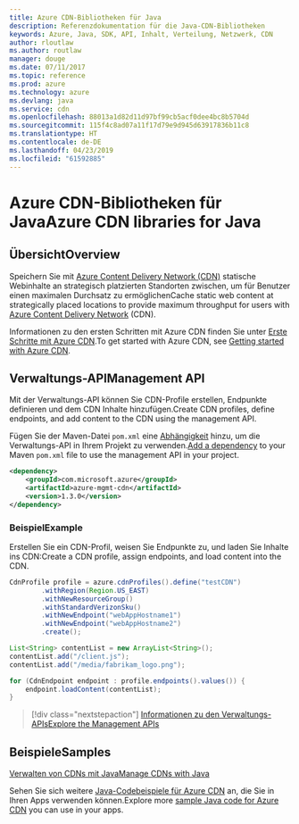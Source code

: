 ```yaml
---
title: Azure CDN-Bibliotheken für Java
description: Referenzdokumentation für die Java-CDN-Bibliotheken
keywords: Azure, Java, SDK, API, Inhalt, Verteilung, Netzwerk, CDN
author: rloutlaw
ms.author: routlaw
manager: douge
ms.date: 07/11/2017
ms.topic: reference
ms.prod: azure
ms.technology: azure
ms.devlang: java
ms.service: cdn
ms.openlocfilehash: 88013a1d82d11d97bf99cb5acf0dee4bc8b5704d
ms.sourcegitcommit: 115f4c8ad07a11f17d79e9d945d63917836b11c8
ms.translationtype: HT
ms.contentlocale: de-DE
ms.lasthandoff: 04/23/2019
ms.locfileid: "61592885"
---
```

# <a name="azure-cdn-libraries-for-java"></a><span data-ttu-id="b36df-104">Azure CDN-Bibliotheken für Java</span><span class="sxs-lookup"><span data-stu-id="b36df-104">Azure CDN libraries for Java</span></span>

## <a name="overview"></a><span data-ttu-id="b36df-105">Übersicht</span><span class="sxs-lookup"><span data-stu-id="b36df-105">Overview</span></span>

<span data-ttu-id="b36df-106">Speichern Sie mit [Azure Content Delivery Network (CDN)](/azure/cdn/cdn-overview) statische Webinhalte an strategisch platzierten Standorten zwischen, um für Benutzer einen maximalen Durchsatz zu ermöglichen</span><span class="sxs-lookup"><span data-stu-id="b36df-106">Cache static web content at strategically placed locations to provide maximum throughput for users with [Azure Content Delivery Network](/azure/cdn/cdn-overview) (CDN).</span></span>

<span data-ttu-id="b36df-107">Informationen zu den ersten Schritten mit Azure CDN finden Sie unter [Erste Schritte mit Azure CDN](/azure/cdn/cdn-create-new-endpoint).</span><span class="sxs-lookup"><span data-stu-id="b36df-107">To get started with Azure CDN, see [Getting started with Azure CDN](/azure/cdn/cdn-create-new-endpoint).</span></span>

## <a name="management-api"></a><span data-ttu-id="b36df-108">Verwaltungs-API</span><span class="sxs-lookup"><span data-stu-id="b36df-108">Management API</span></span>

<span data-ttu-id="b36df-109">Mit der Verwaltungs-API können Sie CDN-Profile erstellen, Endpunkte definieren und dem CDN Inhalte hinzufügen.</span><span class="sxs-lookup"><span data-stu-id="b36df-109">Create CDN profiles, define endpoints, and add content to the CDN using the management API.</span></span>

<span data-ttu-id="b36df-110">Fügen Sie der Maven-Datei `pom.xml` eine [Abhängigkeit](https://maven.apache.org/guides/getting-started/index.html#How_do_I_use_external_dependencies) hinzu, um die Verwaltungs-API in Ihrem Projekt zu verwenden.</span><span class="sxs-lookup"><span data-stu-id="b36df-110">[Add a dependency](https://maven.apache.org/guides/getting-started/index.html#How_do_I_use_external_dependencies) to your Maven `pom.xml` file to use the management API in your project.</span></span>

```XML
<dependency>
    <groupId>com.microsoft.azure</groupId>
    <artifactId>azure-mgmt-cdn</artifactId>
    <version>1.3.0</version>
</dependency>
```   

### <a name="example"></a><span data-ttu-id="b36df-111">Beispiel</span><span class="sxs-lookup"><span data-stu-id="b36df-111">Example</span></span>

<span data-ttu-id="b36df-112">Erstellen Sie ein CDN-Profil, weisen Sie Endpunkte zu, und laden Sie Inhalte ins CDN:</span><span class="sxs-lookup"><span data-stu-id="b36df-112">Create a CDN profile, assign endpoints, and load content into the CDN.</span></span>

```java
CdnProfile profile = azure.cdnProfiles().define("testCDN")
        .withRegion(Region.US_EAST)
        .withNewResourceGroup()
        .withStandardVerizonSku()
        .withNewEndpoint("webAppHostname1")
        .withNewEndpoint("webAppHostname2")
        .create();

List<String> contentList = new ArrayList<String>();
contentList.add("/client.js");
contentList.add("/media/fabrikam_logo.png");

for (CdnEndpoint endpoint : profile.endpoints().values()) {
    endpoint.loadContent(contentList);
}
```

> [!div class="nextstepaction"]
> [<span data-ttu-id="b36df-113">Informationen zu den Verwaltungs-APIs</span><span class="sxs-lookup"><span data-stu-id="b36df-113">Explore the Management APIs</span></span>](/java/api/overview/azure/cdn/management)

## <a name="samples"></a><span data-ttu-id="b36df-114">Beispiele</span><span class="sxs-lookup"><span data-stu-id="b36df-114">Samples</span></span>

[<span data-ttu-id="b36df-115">Verwalten von CDNs mit Java</span><span class="sxs-lookup"><span data-stu-id="b36df-115">Manage CDNs with Java</span></span>](https://github.com/Azure-Samples/cdn-java-manage-cdn)

<span data-ttu-id="b36df-116">Sehen Sie sich weitere [Java-Codebeispiele für Azure CDN](https://azure.microsoft.com/resources/samples/?platform=java&term=cdn) an, die Sie in Ihren Apps verwenden können.</span><span class="sxs-lookup"><span data-stu-id="b36df-116">Explore more [sample Java code for Azure CDN](https://azure.microsoft.com/resources/samples/?platform=java&term=cdn) you can use in your apps.</span></span>